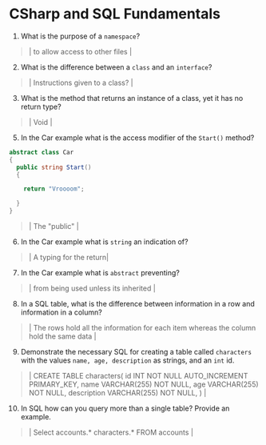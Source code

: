 # CSharp and SQL Fundamentals
01. What is the purpose of a `namespace`?

  > | to allow access to other files |

02. What is the difference between a `class` and an `interface`?

  > | Instructions given to a class? |

03. What is the method that returns an instance of a class, yet it has no return type?

  > | Void |

05. In the Car example what is the access modifier of the `Start()` method?

  ```c#
  abstract class Car
  {
    public string Start()
    {

      return "Vroooom";

    }
  }
  ```

  > | The "public" |

06. In the Car example what is `string` an indication of?

  > | A typing for the return|

07. In the Car example what is `abstract` preventing?

  > | from being used unless its inherited |

08. In a SQL table, what is the difference between information in a row and information in a column?

  > | The rows hold all the information for each item whereas the column hold the same data |

09. Demonstrate the necessary SQL for creating a table called `characters` with the values `name, age, description` as strings, and an `int` id.

  > | CREATE TABLE 
  characters(
    id INT NOT NULL AUTO_INCREMENT PRIMARY_KEY,
    name VARCHAR(255) NOT NULL, 
    age VARCHAR(255) NOT NULL, 
    description VARCHAR(255) NOT NULL, 
  ) |

10. In SQL how can you query more than a single table? Provide an example.

  > | Select 
  accounts.*
  characters.*
  FROM
  accounts |
